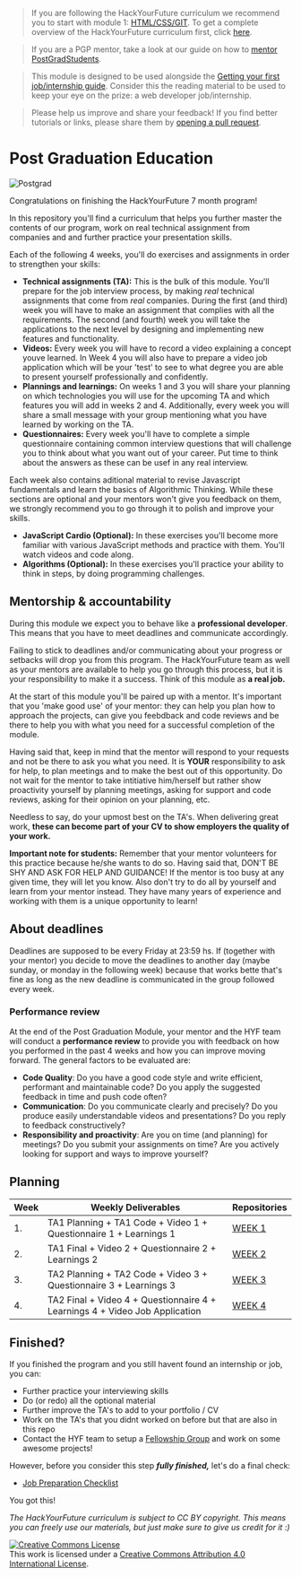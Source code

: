 > If you are following the HackYourFuture curriculum we recommend you to start with module 1: [HTML/CSS/GIT](https://github.com/HackYourFuture/HTML-CSS). To get a complete overview of the HackYourFuture curriculum first, click [here](https://github.com/HackYourFuture/curriculum).

> If you are a PGP mentor, take a look at our guide on how to [mentor PostGradStudents](https://github.com/HackYourFuture/post-grad-ed/blob/master/mentoringpgp.md).

> This module is designed to be used alongside the [Getting your first job/internship guide](https://docs.google.com/document/d/1E9WMuH_razDA29uQ76hYRgVx0JBPGaXROioi1YiDmn0/edit?usp=sharing). Consider this the reading material to be used to keep your eye on the prize: a web developer job/internship.

> Please help us improve and share your feedback! If you find better tutorials or links, please share them by [opening a pull request](https://github.com/HackYourFuture/post-grad-ed/pulls).

# Post Graduation Education

![Postgrad](postgrad.png)

Congratulations on finishing the HackYourFuture 7 month program!

In this repository you'll find a curriculum that helps you further master the contents of our program, work on real technical assignment from companies and and further practice your presentation skills.

Each of the following 4 weeks, you'll do exercises and assignments in order to strengthen your skills:

- **Technical assignments (TA):** This is the bulk of this module. You'll prepare for the job interview process, by making _real_ technical assignments that come from _real_ companies. During the first (and third) week you will have to make an assignment that complies with all the requirements. The second (and fourth) week you will take the applications to the next level by designing and implementing new features and functionality.
- **Videos:** Every week you will have to record a video explaining a concept youve learned. In Week 4 you will also have to prepare a video job application which  will be your 'test' to see to what degree you are able to present yourself professionally and confidently.
- **Plannings and learnings:** On weeks 1 and 3 you will share your planning on which technologies you will use for the upcoming TA and which features you will add in weeks 2 and 4. Additionally, every week you will share a small message with your group mentioning what you have learned by working on the TA.
- **Questionnaires:** Every week you'll have to complete a simple questionnaire containing common interview questions that will challenge you to think about what you want out of your career. Put time to think about the answers as these can be usef in any real interview.

Each week also contains aditional material to revise Javascript fundamentals and learn the basics of Algorithmic Thinking. While these sections are optional and your mentors won't give you feedback on them, we strongly recommend you to go through it to polish and improve your skills.

- **JavaScript Cardio (Optional):** In these exercises you'll become more familiar with various JavaScript methods and practice with them. You'll watch videos and code along. 
- **Algorithms (Optional):** In these exercises you'll practice your ability to think in steps, by doing programming challenges. 

## Mentorship & accountability

During this module we expect you to behave like a **professional developer**. This means that you have to meet deadlines and communicate accordingly.

Failing to stick to deadlines and/or communicating about your progress or setbacks will drop you from this program. The HackYourFuture team as well as your mentors are available to help you go through this process, but it is your responsibility to make it a success. Think of this module as **a real job.** 

At the start of this module you'll be paired up with a mentor. It's important that you 'make good use' of your mentor: they can help you plan how to approach the projects, can give you feebdback and code reviews and be there to help you with what you need for a successful completion of the module. 

Having said that,  keep in mind that the mentor will respond to your requests and not be there to ask you what you need. It is **YOUR** responsibility to ask for help, to plan meetings and to make the best out of this opportunity. Do not wait for the mentor to take intitiative him/herself but rather show proactivity yourself by planning meetings, asking for support and code reviews, asking for their opinion on your planning, etc.

Needless to say, do your upmost best on the TA's. When delivering great work, **these can become part of your CV to show employers the quality of your work.**

**Important note for students:** Remember that your mentor volunteers for this practice because he/she wants to do so. Having said that, DON'T BE SHY AND ASK FOR HELP AND GUIDANCE! If the mentor is too busy at any given time, they will let you know. Also don't try to do all by yourself and learn from your mentor instead. They have many years of experience and working with them is a unique opportunity to learn!

## About deadlines

Deadlines are supposed to be every Friday at 23:59 hs. If (together with your mentor) you decide to move the deadlines to another day (maybe sunday, or monday in the following week) because that works bette that's fine as long as the new deadline is communicated in the group followed every week.

### Performance review

At the end of the Post Graduation Module, your mentor and the HYF team will conduct a **performance review** to provide you with feedback on how you performed in the past 4 weeks and how you can improve moving forward. The general factors to be evaluated are:

- **Code Quality**: Do you have a good code style and write efficient, performant and maintainable code? Do you apply the suggested feedback in time and push code often?
- **Communication**: Do you communicate clearly and precisely? Do you produce easily understandable videos and presentations? Do you reply to feedback constructively?
- **Responsibility and proactivity**: Are you on time (and planning) for meetings? Do you submit your assignments on time? Are you actively looking for support and ways to improve yourself?


## Planning

| Week | Weekly Deliverables                                                                 | Repositories               |
| ---- | ----------------------------------------------------------------------------------- | -------------------------- |
| 1.   | TA1 Planning + TA1 Code + Video 1 + Questionnaire 1 + Learnings 1                   | [WEEK 1](/Week1/README.md) |
| 2.   | TA1 Final + Video 2 + Questionnaire 2 + Learnings 2                                 | [WEEK 2](/Week2/README.md) |
| 3.   | TA2 Planning + TA2 Code + Video 3 + Questionnaire 3 + Learnings 3                   | [WEEK 3](/Week3/README.md) |
| 4.   | TA2 Final + Video 4 + Questionnaire 4 + Learnings 4 + Video Job Application         | [WEEK 4](/Week4/README.md) |

## Finished?

If you finished the program and you still havent found an internship or job, you can:
- Further practice your interviewing skills
- Do (or redo) all the optional material
- Further improve the TA's to add to your portfolio / CV
- Work on the TA's that you didnt worked on before but that are also in this repo
- Contact the HYF team to setup a [Fellowship Group](https://www.hackyourfuture.net/fellowship/) and work on some awesome projects!

However, before you consider this step ***fully finished,*** let's do a final check:

- [Job Preparation Checklist](checklist.md)

You got this!

_The HackYourFuture curriculum is subject to CC BY copyright. This means you can freely use our materials, but just make sure to give us credit for it :)_

<a rel="license" href="http://creativecommons.org/licenses/by/4.0/"><img alt="Creative Commons License" style="border-width:0" src="https://i.creativecommons.org/l/by/4.0/88x31.png" /></a><br />This work is licensed under a <a rel="license" href="http://creativecommons.org/licenses/by/4.0/">Creative Commons Attribution 4.0 International License</a>.
